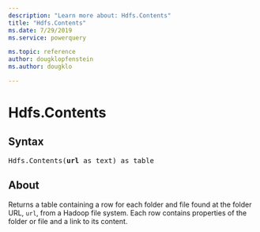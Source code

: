 ```yaml
---
description: "Learn more about: Hdfs.Contents"
title: "Hdfs.Contents"
ms.date: 7/29/2019
ms.service: powerquery

ms.topic: reference
author: dougklopfenstein
ms.author: dougklo

---
```

# Hdfs.Contents
  
## Syntax

<pre>
Hdfs.Contents(<b>url</b> as text) as table
</pre> 

## About  
Returns a table containing a row for each folder and file found at the folder URL, `url`, from a Hadoop file system. Each row contains properties of the folder or file and a link to its content.
